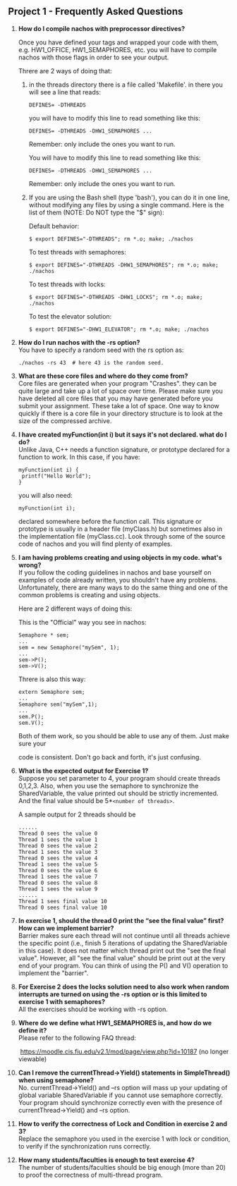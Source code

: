 ## Project 1 - Frequently Asked Questions

1. **How do I compile nachos with preprocessor directives?**

   Once you have defined your tags and wrapped your code with them, e.g. HW1_OFFICE, HW1_SEMAPHORES, etc. you will have to compile nachos with those flags in order to see your output.

   Threre are 2 ways of doing that:

   1. in the threads directory there is a file called 'Makefile'. in there you will see a line that reads:
      	
      ```
      DEFINES= -DTHREADS
      ```

      you will have to modify this line to read something like this:  
   		
      ```
      DEFINES= -DTHREADS -DHW1_SEMAPHORES ...  
      ```
      	
      Remember: only include the ones you want to run.
   	
      You will have to modify this line to read something like this:  
      	
      ```
      DEFINES= -DTHREADS -DHW1_SEMAPHORES ...  
      ```
      	
      	Remember: only include the ones you want to run.


      
   2. If you are using the Bash shell (type 'bash'), you can do it in one line, without modifying any files by using a single command. Here is the list of them (NOTE: Do NOT type the "$" sign):
   
      Default behavior:  
      
      ```
      $ export DEFINES="-DTHREADS"; rm *.o; make; ./nachos
      ```
   
      To test threads with semaphores:  
      
      ```
      $ export DEFINES="-DTHREADS -DHW1_SEMAPHORES"; rm *.o; make; ./nachos
      ```
      
      To test threads with locks:  
      
      ```
      $ export DEFINES="-DTHREADS -DHW1_LOCKS"; rm *.o; make; ./nachos
      ```
      
      To test the elevator solution:  
      
      ```
      $ export DEFINES="-DHW1_ELEVATOR"; rm *.o; make; ./nachos
      ```
      
      



2. **How do I run nachos with the -rs option?**  
   You have to specify a random seed with the rs option as:  
   
   ```
   ./nachos -rs 43  # here 43 is the random seed.
   ```
   
   
   



3. **What are these core files and where do they come from?**  
   Core files are generated when your program "Crashes". they can be quite large and take up a lot of space over time. Please make sure you have deleted all core files that you may have generated before you submit your assignment. These take a lot of space. One way to know quickly if there is a core file in your directory structure is to look at the size of the compressed archive.

   

4. **I have created myFunction(int i) but it says it's not declared. what do I do?**  
   Unlike Java, C++ needs a function signature, or prototype declared for a function to work. In this case, if you have:

   ```
   myFunction(int i) {  
   	printf("Hello World");  
   }   
   ```
   
   you will also need:  
   
   ```
   myFunction(int i);
   ```

   declared somewhere before the function call. This signature or prototype is usually in a header file (myClass.h) but sometimes also in the implementation file (myClass.cc). Look through some of the source code of nachos and you will find plenty of examples.



5. **I am having problems creating and using objects in my code. what's wrong?**  
   If you follow the coding guidelines in nachos and base yourself on examples of code already written, you shouldn't have any problems. Unfortunately, there are many ways to do the same thing and one of the common problems is creating and using objects.

   Here are 2 different ways of doing this:

   This is the "Official" way you see in nachos:  
   
	```
   Semaphore * sem;  
   ...  
   sem = new Semaphore("mySem", 1);  
   ...  
   sem->P();  
   sem->V();  
	```
   
   Threre is also this way:
   
   ```
   extern Semaphore sem;  
   ...  
   Semaphore sem("mySem",1);  
   ...  
   sem.P();  
   sem.V();
   ```
   
   Both of them work, so you should be able to use any of them. Just make sure your
   
   code is consistent. Don't go back and forth, it's just confusing.



6. **What is the expected output for Exercise 1?**  
   Suppose you set parameter to 4, your program should create threads 0,1,2,3. Also, when you use the semaphore to synchronize the SharedVariable, the value printed out should be strictly incremented. And the final value should be 5*`<number of threads>`.

   A sample output for 2 threads should be
   
    ```
    ......
   	Thread 0 sees the value 0
   	Thread 1 sees the value 1
   	Thread 0 sees the value 2  
   	Thread 1 sees the value 3  
   	Thread 0 sees the value 4  
   	Thread 1 sees the value 5  
   	Thread 0 sees the value 6  
   	Thread 1 sees the value 7  
   	Thread 0 sees the value 8  
   	Thread 1 sees the value 9  
   	......  
   	Thread 1 sees final value 10  
   	Thread 0 sees final value 10
    ```



7. **In exercise 1, should the thread 0 print the “see the final value” first? How can we implement barrier?**  
   Barrier makes sure each thread will not continue until all threads achieve the specific point (i.e., finish 5 iterations of updating the SharedVariable in this case). It does not matter which thread print out the "see the final value". However, all "see the final value" should be print out at the very end of your program. 
   You can think of using the P() and V() operation to implement the "barrier".



8. **For Exercise 2 does the locks solution need to also work when random interrupts are turned on using the -rs option or is this limited to exercise 1 with semaphores?**  
   All the exercises should be working with -rs option.



9. **Where do we define what HW1_SEMAPHORES is, and how do we define it?**  
   Please refer to the following FAQ thread:

   ​	https://moodle.cis.fiu.edu/v2.1/mod/page/view.php?id=10187 (no longer viewable)



10. **Can I remove the currentThread->Yield() statements in SimpleThread() when using semaphone?**  
    No. currentThread->Yield() and –rs option will mass up your updating of global variable SharedVariable if you cannot use semaphore correctly. Your program should synchronize correctly even with the presence of currentThread->Yield() and –rs option.



11. **How to verify the correctness of Lock and Condition in exercise 2 and 3?**  
    Replace the semaphore you used in the exercise 1 with lock or condition, to verify if the synchronization runs correctly.



12. **How many students/faculties is enough to test exercise 4?**  
    The number of students/faculties should be big enough (more than 20) to proof the correctness of multi-thread program.








